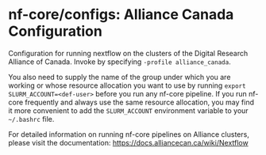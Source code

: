 # nf-core/configs: Alliance Canada Configuration

Configuration for running nextflow on the clusters of the Digital Research Alliance of Canada. Invoke by specifying `-profile alliance_canada`. 

You also need to supply the name of the group under which you are working or whose resource allocation you want to use by running `export SLURM_ACCOUNT=<def-user>` before you run any nf-core pipeline. If you run nf-core frequently and always use the same resource allocation, you may find it more convenient to add the `SLURM_ACCOUNT` environment variable to your `~/.bashrc` file.

For detailed information on running nf-core pipelines on Alliance clusters, please visit the documentation:
https://docs.alliancecan.ca/wiki/Nextflow
